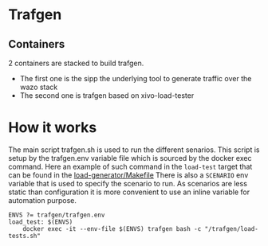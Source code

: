 # Trafgen

## Containers
2 containers are stacked to build trafgen.
- The first one is the sipp the underlying tool to generate traffic over the wazo stack
- The second one is trafgen based on xivo-load-tester


 # How it works
The main script trafgen.sh is used to run the different senarios.
This script is setup by the trafgen.env variable file which is
sourced by the docker exec command. Here an example of such command
in the `load-test` target that can be found in the [load-generator/Makefile](../Makefile)
There is also a `SCENARIO` env variable that is used to specify the scenario to run.
As scenarios are less static than configuration it is more convenient to use an inline
variable for automation purpose.

```
ENVS ?= trafgen/trafgen.env
load_test: $(ENVS)
	docker exec -it --env-file $(ENVS) trafgen bash -c "/trafgen/load-tests.sh"
```
